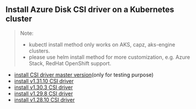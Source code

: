 ## Install Azure Disk CSI driver on a Kubernetes cluster
> Note: 
>  - kubectl install method only works on AKS, capz, aks-engine clusters.
>  - please use helm install method for more customization, e.g. Azure Stack, RedHat OpenShift support.
> 
 - [install CSI driver master version](./install-csi-driver-master.md)(only for testing purpose)
 - [install v1.31.10 CSI driver](./install-csi-driver-v1.31.10.md)
 - [install v1.30.3 CSI driver](./install-csi-driver-v1.30.3.md)
 - [install v1.29.8 CSI driver](./install-csi-driver-v1.29.8.md)
 - [install v1.28.10 CSI driver](./install-csi-driver-v1.28.10.md)
